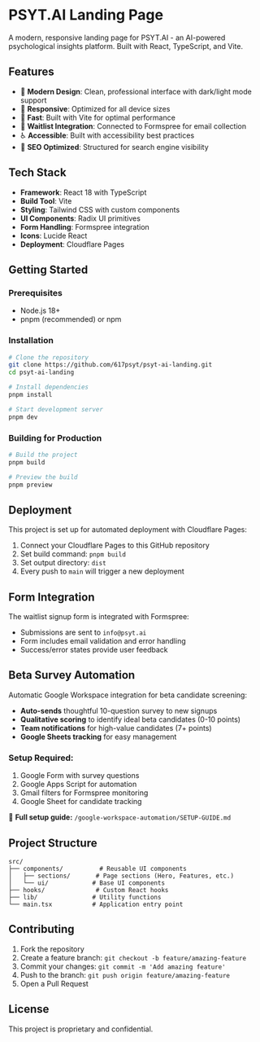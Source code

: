 # PSYT.AI Landing Page

A modern, responsive landing page for PSYT.AI - an AI-powered psychological insights platform. Built with React, TypeScript, and Vite.

## Features

- 🎨 **Modern Design**: Clean, professional interface with dark/light mode support
- 📱 **Responsive**: Optimized for all device sizes
- 🚀 **Fast**: Built with Vite for optimal performance
- 📧 **Waitlist Integration**: Connected to Formspree for email collection
- ♿ **Accessible**: Built with accessibility best practices
- 🎯 **SEO Optimized**: Structured for search engine visibility

## Tech Stack

- **Framework**: React 18 with TypeScript
- **Build Tool**: Vite
- **Styling**: Tailwind CSS with custom components
- **UI Components**: Radix UI primitives
- **Form Handling**: Formspree integration
- **Icons**: Lucide React
- **Deployment**: Cloudflare Pages

## Getting Started

### Prerequisites

- Node.js 18+ 
- pnpm (recommended) or npm

### Installation

```bash
# Clone the repository
git clone https://github.com/617psyt/psyt-ai-landing.git
cd psyt-ai-landing

# Install dependencies
pnpm install

# Start development server
pnpm dev
```

### Building for Production

```bash
# Build the project
pnpm build

# Preview the build
pnpm preview
```

## Deployment

This project is set up for automated deployment with Cloudflare Pages:

1. Connect your Cloudflare Pages to this GitHub repository
2. Set build command: `pnpm build`
3. Set output directory: `dist`
4. Every push to `main` will trigger a new deployment

## Form Integration

The waitlist signup form is integrated with Formspree:
- Submissions are sent to `info@psyt.ai`
- Form includes email validation and error handling
- Success/error states provide user feedback

## Beta Survey Automation

Automatic Google Workspace integration for beta candidate screening:
- **Auto-sends** thoughtful 10-question survey to new signups
- **Qualitative scoring** to identify ideal beta candidates (0-10 points)
- **Team notifications** for high-value candidates (7+ points)
- **Google Sheets tracking** for easy management

### Setup Required:
1. Google Form with survey questions
2. Google Apps Script for automation
3. Gmail filters for Formspree monitoring
4. Google Sheet for candidate tracking

📁 **Full setup guide:** `/google-workspace-automation/SETUP-GUIDE.md`

## Project Structure

```
src/
├── components/          # Reusable UI components
│   ├── sections/       # Page sections (Hero, Features, etc.)
│   └── ui/            # Base UI components
├── hooks/              # Custom React hooks
├── lib/               # Utility functions
└── main.tsx           # Application entry point
```

## Contributing

1. Fork the repository
2. Create a feature branch: `git checkout -b feature/amazing-feature`
3. Commit your changes: `git commit -m 'Add amazing feature'`
4. Push to the branch: `git push origin feature/amazing-feature`
5. Open a Pull Request

## License

This project is proprietary and confidential.

